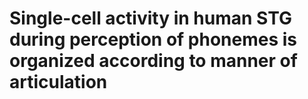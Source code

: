# Single-cell activity in human STG during perception of phonemes is organized according to manner of articulation 
